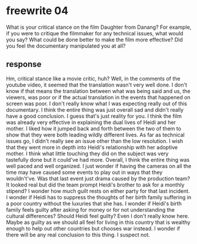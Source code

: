# freewrite 04

What is your critical stance on the film Daughter from Danang? For example, if you were to critique the filmmaker for any technical issues, what would you say? What could be done better to make the film more effective? Did you feel the documentary manipulated you at all?

## response

Hm, critical stance like a movie critic, huh? Well, in the comments of the youtube video, it seemed that the translation wasn't very well done. I don't know if that means the translation between what was being said and us, the viewers, was poor or if the actual translation in the events that happened on screen was poor. I don't really know what I was expecting really out of this documentary. I think the entire thing was just overall sad and didn't really have a good conclusion. I guess that's just reality for you. I think the film was already very effective in explaining the dual lives of Heidi and her mother. I liked how it jumped back and forth between the two of them to show that they were both leading wildly different lives. As far as technical issues go, I didn't really see an issue other than the low resolution. I wish that they went more in depth into Heidi's relationship with her adoptive mother. I think what little touching they did on the subject was very tastefully done but it could've had more. Overall, I think the entire thing was well paced and well organized. I just wonder if having the cameras on all the time may have caused some events to play out in ways that they wouldn't've. Was that last event just drama caused by the production team? It looked real but did the team prompt Heidi's brother to ask for a monthly stipend? I wonder how much guilt rests on either party for that last incident. I wonder if Heidi has to suppress the thoughts of her birth family suffering in a poor country without the luxuries that she has. I wonder if Heidi's birth family feels guilty after asking for money or for not understanding the cultural differences? Should Heidi feel guilty? Even I don't really know here. Maybe as guilty as we should all feel for living in this country that is wealthy enough to help out other countries but chooses war instead. I wonder if there will be any real conclusion to this thing. I suspect not.
